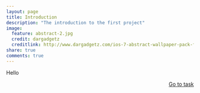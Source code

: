 ```yaml
---
layout: page
title: Introduction
description: "The introduction to the first project"
image:
  feature: abstract-2.jpg
  credit: dargadgetz
  creditlink: http://www.dargadgetz.com/ios-7-abstract-wallpaper-pack-for-iphone-5-and-ipod-touch-retina/
share: true
comments: true
---
```

Hello







<div style="float: right"> 
<a href="{{ site.url }}/projects/defence/project-1/task-1/" class="btn">Go to task</a>
</div>
